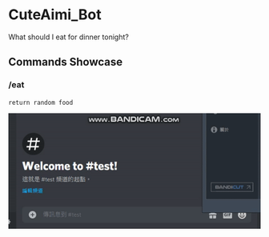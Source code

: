 # CuteAimi_Bot
What should I eat for dinner tonight?
## Commands Showcase
### /eat
    return random food 
![image](https://github.com/eswork54/CuteAimi_Bot/blob/master/eat.gif)

